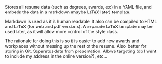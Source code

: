 Stores all resume data (such as degrees, awards, etc) in a YAML file,
and embeds the data in a markdown (maybe LaTeX later) template.

Markdown is used as it is human readable. It also can be compiled to HTML
and LaTeX (for web and pdf versions). A separate LaTeX template may be used
later, as it will allow more control of the style class.

The rationale for doing this is so it is easier to add new awards and workplaces without messing up the rest of the resume. Also, better for storing in Git. Separates data from presentation. Allows targeting (do I want to include my address in the online version?), etc...
